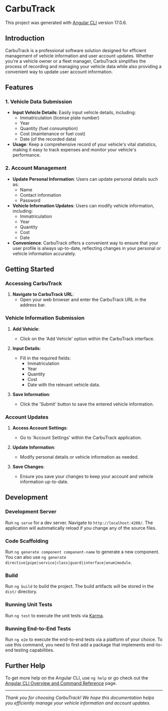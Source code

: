 # CarbuTrack

This project was generated with [Angular CLI](https://github.com/angular/angular-cli) version 17.0.6.

## Introduction

CarbuTrack is a professional software solution designed for efficient management of vehicle information and user account updates. Whether you're a vehicle owner or a fleet manager, CarbuTrack simplifies the process of recording and managing your vehicle data while also providing a convenient way to update user account information.

## Features

### 1. Vehicle Data Submission
- **Input Vehicle Details**: Easily input vehicle details, including:
  - Immatriculation (license plate number)
  - Year
  - Quantity (fuel consumption)
  - Cost (maintenance or fuel cost)
  - Date (of the recorded data)
- **Usage**: Keep a comprehensive record of your vehicle's vital statistics, making it easy to track expenses and monitor your vehicle's performance.

### 2. Account Management
- **Update Personal Information**: Users can update personal details such as:
  - Name
  - Contact information
  - Password
- **Vehicle Information Updates**: Users can modify vehicle information, including:
  - Immatriculation
  - Year
  - Quantity
  - Cost
  - Date
- **Convenience**: CarbuTrack offers a convenient way to ensure that your user profile is always up-to-date, reflecting changes in your personal or vehicle information accurately.

## Getting Started

### Accessing CarbuTrack

1. **Navigate to CarbuTrack URL**:
   - Open your web browser and enter the CarbuTrack URL in the address bar.

### Vehicle Information Submission

1. **Add Vehicle**:
   - Click on the 'Add Vehicle' option within the CarbuTrack interface.

2. **Input Details**:
   - Fill in the required fields:
     - Immatriculation
     - Year
     - Quantity
     - Cost
     - Date with the relevant vehicle data.

3. **Save Information**:
   - Click the 'Submit' button to save the entered vehicle information.

### Account Updates

1. **Access Account Settings**:
   - Go to 'Account Settings' within the CarbuTrack application.

2. **Update Information**:
   - Modify personal details or vehicle information as needed.

3. **Save Changes**:
   - Ensure you save your changes to keep your account and vehicle information up-to-date.

## Development

### Development Server

Run `ng serve` for a dev server. Navigate to `http://localhost:4200/`. The application will automatically reload if you change any of the source files.

### Code Scaffolding

Run `ng generate component component-name` to generate a new component. You can also use `ng generate directive|pipe|service|class|guard|interface|enum|module`.

### Build

Run `ng build` to build the project. The build artifacts will be stored in the `dist/` directory.

### Running Unit Tests

Run `ng test` to execute the unit tests via [Karma](https://karma-runner.github.io).

### Running End-to-End Tests

Run `ng e2e` to execute the end-to-end tests via a platform of your choice. To use this command, you need to first add a package that implements end-to-end testing capabilities.

## Further Help

To get more help on the Angular CLI, use `ng help` or go check out the [Angular CLI Overview and Command Reference](https://angular.io/cli) page.

---

*Thank you for choosing CarbuTrack! We hope this documentation helps you efficiently manage your vehicle information and account updates.*

